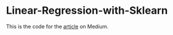 # Linear-Regression-with-Sklearn

This is the code for the [article](https://medium.com/@lamartine_sl/regressão-linear-com-sklearn-modelo-de-previsão-de-custos-com-plano-de-saúde-5e963e590f4c) on Medium.
